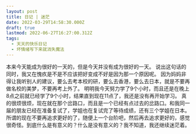```yaml
---
layout: post
title: 日记 | 迷茫
date: 2022-03-29T14:58:30.000Z
draft: true
lastmod: 2022-06-27T16:27:00.312Z
tags:
  - 天天的快乐日记
  - 坏情绪写下来就消失魔法
---
```

本来今天能成为很好的一天的，但是今天并没有成为很好的一天。
说出这句话的同时，我又在愧疚是不是不应该把好变成不好是因为那一个原因呢。
因为妈妈非得让我听别人的建议，要么去考本校的研，要么去香港，要么去日本，就是不要再做名校的美梦，不要再考上外了。
明明我今天努力学了9个小时，而且还是在晚上8点之前就已经学了9个小时，结果直到现在11点了，我还是没有再开始学习。
真的很烦很烦，现在就在那个岔路口，而且是一个已经有点过去的岔路口。和我同一届的朋友已经在准备复试了，学姐也在复试完了等待成绩，还有三个学姐在日本。
所谓的现在不要再追求更好的了，随便上一个台阶吧，然后再去追求更好的，感觉很奇怪。到底什么是有意义的？什么是没有意义的？我不知道，我还继续迷茫着。

